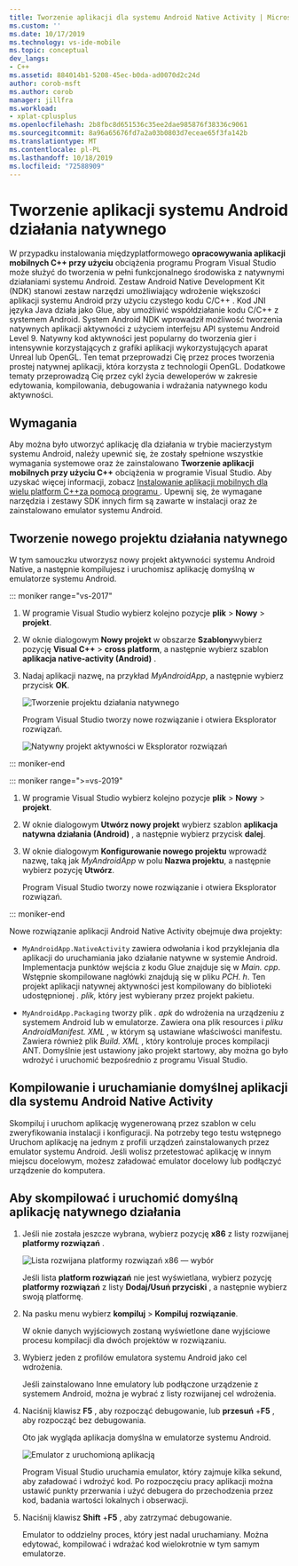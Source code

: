 ```yaml
---
title: Tworzenie aplikacji dla systemu Android Native Activity | Microsoft Docs
ms.custom: ''
ms.date: 10/17/2019
ms.technology: vs-ide-mobile
ms.topic: conceptual
dev_langs:
- C++
ms.assetid: 884014b1-5208-45ec-b0da-ad0070d2c24d
author: corob-msft
ms.author: corob
manager: jillfra
ms.workload:
- xplat-cplusplus
ms.openlocfilehash: 2b8fbc8d651536c35ee2dae985876f38336c9061
ms.sourcegitcommit: 8a96a65676fd7a2a03b0803d7eceae65f3fa142b
ms.translationtype: MT
ms.contentlocale: pl-PL
ms.lasthandoff: 10/18/2019
ms.locfileid: "72588909"
---
```

# <a name="create-an-android-native-activity-app"></a>Tworzenie aplikacji systemu Android działania natywnego

W przypadku instalowania międzyplatformowego **opracowywania aplikacji mobilnych C++ przy użyciu** obciążenia programu Program Visual Studio może służyć do tworzenia w pełni funkcjonalnego środowiska z natywnymi działaniami systemu Android. Zestaw Android Native Development Kit (NDK) stanowi zestaw narzędzi umożliwiający wdrożenie większości aplikacji systemu Android przy użyciu czystego kodu C/C++ . Kod JNI języka Java działa jako Glue, aby umożliwić współdziałanie kodu C/C++ z systemem Android. System Android NDK wprowadził możliwość tworzenia natywnych aplikacji aktywności z użyciem interfejsu API systemu Android Level 9. Natywny kod aktywności jest popularny do tworzenia gier i intensywnie korzystających z grafiki aplikacji wykorzystujących aparat Unreal lub OpenGL. Ten temat przeprowadzi Cię przez proces tworzenia prostej natywnej aplikacji, która korzysta z technologii OpenGL. Dodatkowe tematy przeprowadzą Cię przez cykl życia deweloperów w zakresie edytowania, kompilowania, debugowania i wdrażania natywnego kodu aktywności.

## <a name="requirements"></a>Wymagania

Aby można było utworzyć aplikację dla działania w trybie macierzystym systemu Android, należy upewnić się, że zostały spełnione wszystkie wymagania systemowe oraz że zainstalowano **Tworzenie aplikacji mobilnych przy użyciu C++**  obciążenia w programie Visual Studio. Aby uzyskać więcej informacji, zobacz [Instalowanie aplikacji mobilnych dla wielu platform C++za pomocą programu ](../cross-platform/install-visual-cpp-for-cross-platform-mobile-development.md). Upewnij się, że wymagane narzędzia i zestawy SDK innych firm są zawarte w instalacji oraz że zainstalowano emulator systemu Android.

## <a name="create-a-new-native-activity-project"></a>Tworzenie nowego projektu działania natywnego

W tym samouczku utworzysz nowy projekt aktywności systemu Android Native, a następnie kompilujesz i uruchomisz aplikację domyślną w emulatorze systemu Android.

::: moniker range="vs-2017"

1. W programie Visual Studio wybierz kolejno pozycje **plik** > **Nowy** > **projekt**.

1. W oknie dialogowym **Nowy projekt** w obszarze **Szablony**wybierz pozycję **Visual C++**  > **cross platform**, a następnie wybierz szablon **aplikacja native-activity (Android)** .

1. Nadaj aplikacji nazwę, na przykład *MyAndroidApp*, a następnie wybierz przycisk **OK**.

   ![Tworzenie projektu działania natywnego](../cross-platform/media/cppmdd_newproject.PNG "CppMDD_NewProject")

   Program Visual Studio tworzy nowe rozwiązanie i otwiera Eksplorator rozwiązań.

   ![Natywny projekt aktywności w Eksplorator rozwiązań](../cross-platform/media/cppmdd_rc_na_solutionexp.PNG "CPPMDD_RC_NA_SolutionExp")

::: moniker-end

::: moniker range=">=vs-2019"

1. W programie Visual Studio wybierz kolejno pozycje **plik** > **Nowy** > **projekt**.

1. W oknie dialogowym **Utwórz nowy projekt** wybierz szablon **aplikacja natywna działania (Android)** , a następnie wybierz przycisk **dalej**.

1. W oknie dialogowym **Konfigurowanie nowego projektu** wprowadź nazwę, taką jak *MyAndroidApp* w polu **Nazwa projektu**, a następnie wybierz pozycję **Utwórz**.

   Program Visual Studio tworzy nowe rozwiązanie i otwiera Eksplorator rozwiązań.

::: moniker-end

Nowe rozwiązanie aplikacji Android Native Activity obejmuje dwa projekty:

- `MyAndroidApp.NativeActivity` zawiera odwołania i kod przyklejania dla aplikacji do uruchamiania jako działanie natywne w systemie Android. Implementacja punktów wejścia z kodu Glue znajduje się w *Main. cpp*. Wstępnie skompilowane nagłówki znajdują się w pliku *PCH. h*. Ten projekt aplikacji natywnej aktywności jest kompilowany do biblioteki udostępnionej *. plik,* który jest wybierany przez projekt pakietu.

- `MyAndroidApp.Packaging` tworzy plik *. apk* do wdrożenia na urządzeniu z systemem Android lub w emulatorze. Zawiera ona plik resources i *pliku AndroidManifest. XML* , w którym są ustawiane właściwości manifestu. Zawiera również plik *Build. XML* , który kontroluje proces kompilacji ANT. Domyślnie jest ustawiony jako projekt startowy, aby można go było wdrożyć i uruchomić bezpośrednio z programu Visual Studio.

## <a name="build-and-run-the-default-android-native-activity-app"></a>Kompilowanie i uruchamianie domyślnej aplikacji dla systemu Android Native Activity

Skompiluj i uruchom aplikację wygenerowaną przez szablon w celu zweryfikowania instalacji i konfiguracji. Na potrzeby tego testu wstępnego Uruchom aplikację na jednym z profili urządzeń zainstalowanych przez emulator systemu Android. Jeśli wolisz przetestować aplikację w innym miejscu docelowym, możesz załadować emulator docelowy lub podłączyć urządzenie do komputera.

## <a name="to-build-and-run-the-default-native-activity-app"></a>Aby skompilować i uruchomić domyślną aplikację natywnego działania

1. Jeśli nie została jeszcze wybrana, wybierz pozycję **x86** z listy rozwijanej **platformy rozwiązań** .

     ![Lista rozwijana platformy rozwiązań x86 — wybór](../cross-platform/media/cppmdd_rc_na_solution_x86.png "CPPMDD_RC_NA_Solution_x86")

     Jeśli lista **platform rozwiązań** nie jest wyświetlana, wybierz pozycję **platformy rozwiązań** z listy **Dodaj/Usuń przyciski** , a następnie wybierz swoją platformę.

1. Na pasku menu wybierz **kompiluj**  > **Kompiluj rozwiązanie**.

     W oknie danych wyjściowych zostaną wyświetlone dane wyjściowe procesu kompilacji dla dwóch projektów w rozwiązaniu.

1. Wybierz jeden z profilów emulatora systemu Android jako cel wdrożenia.

     Jeśli zainstalowano Inne emulatory lub podłączone urządzenie z systemem Android, można je wybrać z listy rozwijanej cel wdrożenia.

1. Naciśnij klawisz **F5** , aby rozpocząć debugowanie, lub **przesuń** +**F5** , aby rozpocząć bez debugowania.

   Oto jak wygląda aplikacja domyślna w emulatorze systemu Android.

   ![Emulator z uruchomioną aplikacją](../cross-platform/media/cppmdd_emulator_running_app.PNG "CppMDD_Emulator_Running_App")

   Program Visual Studio uruchamia emulator, który zajmuje kilka sekund, aby załadować i wdrożyć kod. Po rozpoczęciu pracy aplikacji można ustawić punkty przerwania i użyć debugera do przechodzenia przez kod, badania wartości lokalnych i obserwacji.

1. Naciśnij klawisz **Shift** +**F5** , aby zatrzymać debugowanie.

   Emulator to oddzielny proces, który jest nadal uruchamiany. Można edytować, kompilować i wdrażać kod wielokrotnie w tym samym emulatorze.
